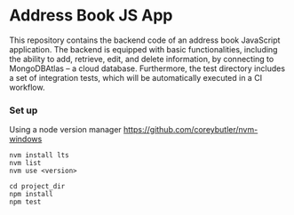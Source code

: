# Address Book JS App
This repository contains the backend code of an address book JavaScript application. The backend is equipped with basic functionalities, including the ability to add, retrieve, edit, and delete information, by connecting to MongoDBAtlas – a cloud database. Furthermore, the
test directory includes a set of integration tests, which will be automatically executed in a CI workflow.

### Set up
Using a node version manager
https://github.com/coreybutler/nvm-windows

```
nvm install lts
nvm list
nvm use <version>

cd project_dir
npm install
npm test
```